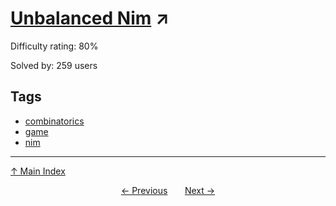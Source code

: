 # [Unbalanced Nim](https://projecteuler.net/problem=488) ↗️

Difficulty rating: 80%

Solved by: 259 users
## Tags

- [combinatorics](../tags/combinatorics.md)
- [game](../tags/game.md)
- [nim](../tags/nim.md)



---

[↑ Main Index](../README.md)


<div align=center><a href='487.md'>← Previous</a> &nbsp;&nbsp; &nbsp;&nbsp;  <a href='489.md'>Next →</a></div>

